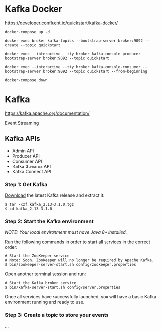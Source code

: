 # Kafka Docker #

<https://developer.confluent.io/quickstart/kafka-docker/>

``` shell
docker-compose up -d
```

``` shell
docker exec broker kafka-topics --bootstrap-server broker:9092 --create --topic quickstart
```

``` shell
docker exec --interactive --tty broker kafka-console-producer --bootstrap-server broker:9092 --topic quickstart
```

``` shell
docker exec --interactive --tty broker kafka-console-consumer --bootstrap-server broker:9092 --topic quickstart --from-beginning
```

```shell
docker-compose down
```



# Kafka #

<https://kafka.apache.org/documentation/>

Event Streaming

## Kafka APIs ##

* Admin API
* Producer API
* Consumer API
* Kafka Streams API
* Kafka Connect API


### Step 1: Get Kafka ###

[Download](https://www.apache.org/dyn/closer.cgi?path=/kafka/3.1.0/kafka_2.13-3.1.0.tgz) the latest Kafka release and extract it: 

```shell
$ tar -xzf kafka_2.13-3.1.0.tgz
$ cd kafka_2.13-3.1.0
```

### Step 2: Start the Kafka environment ###

*NOTE: Your local environment must have Java 8+ installed.*

Run the following commands in order to start all services in the correct order: 

```shell
# Start the ZooKeeper service
# Note: Soon, ZooKeeper will no longer be required by Apache Kafka.
$ bin/zookeeper-server-start.sh config/zookeeper.properties
```

Open another terminal session and run:

```shell
# Start the Kafka broker service
$ bin/kafka-server-start.sh config/server.properties
```

Once all services have successfully launched, you will have a basic Kafka environment running and ready to use. 

### Step 3: Create a topic to store your events ###

...
